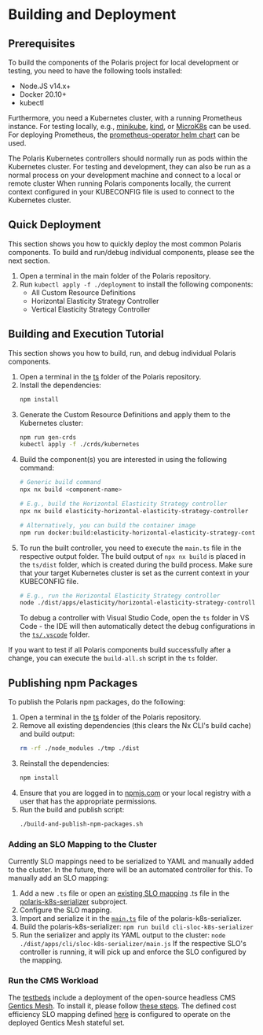 # Building and Deployment


## Prerequisites

To build the components of the Polaris project for local development or testing, you need to have the following tools installed:

* Node.JS v14.x+
* Docker 20.10+
* kubectl

Furthermore, you need a Kubernetes cluster, with a running Prometheus instance.
For testing locally, e.g., [minikube](https://minikube.sigs.k8s.io/docs/), [kind](https://kind.sigs.k8s.io/), or [MicroK8s](https://microk8s.io/) can be used.
For deploying Prometheus, the [prometheus-operator helm chart](https://github.com/helm/charts/tree/master/stable/prometheus-operator) can be used.

The Polaris Kubernetes controllers should normally run as pods within the Kubernetes cluster.
For testing and development, they can also be run as a normal process on your development machine and connect to a local or remote cluster
When running Polaris components locally, the current context configured in your KUBECONFIG file is used to connect to the Kubernetes cluster.


## Quick Deployment

This section shows you how to quickly deploy the most common Polaris components.
To build and run/debug individual components, please see the next section.

1. Open a terminal in the main folder of the Polaris repository.
1. Run `kubectl apply -f ./deployment` to install the following components:
    * All Custom Resource Definitions
    * Horizontal Elasticity Strategy Controller
    * Vertical Elasticity Strategy Controller


## Building and Execution Tutorial

This section shows you how to build, run, and debug individual Polaris components.

1. Open a terminal in the [ts](https://github.com/polaris-slo-cloud/polaris/tree/master/ts) folder of the Polaris repository.
1. Install the dependencies:
    ```sh
    npm install
    ```
1. Generate the Custom Resource Definitions and apply them to the Kubernetes cluster:
    ```sh
    npm run gen-crds
    kubectl apply -f ./crds/kubernetes
    ```
1. Build the component(s) you are interested in using the following command:
    ```sh
    # Generic build command
    npx nx build <component-name>

    # E.g., build the Horizontal Elasticity Strategy controller
    npx nx build elasticity-horizontal-elasticity-strategy-controller

    # Alternatively, you can build the container image
    npm run docker:build:elasticity-horizontal-elasticity-strategy-controller
    ```
1. To run the built controller, you need to execute the `main.ts` file in the respective output folder. The build output of `npx nx build` is placed in the `ts/dist` folder, which is created during the build process. Make sure that your target Kubernetes cluster is set as the current context in your KUBECONFIG file.
    ```sh
    # E.g., run the Horizontal Elasticity Strategy controller
    node ./dist/apps/elasticity/horizontal-elasticity-strategy-controller/main.ts
    ```
    To debug a controller with Visual Studio Code, open the `ts` folder in VS Code - the IDE will then automatically detect the debug configurations in the [`ts/.vscode`](https://github.com/polaris-slo-cloud/polaris/tree/master/ts/.vscode) folder.

If you want to test if all Polaris components build successfully after a change, you can execute the `build-all.sh` script in the `ts` folder.



## Publishing npm Packages

To publish the Polaris npm packages, do the following:

1. Open a terminal in the [ts](https://github.com/polaris-slo-cloud/polaris/tree/master/ts) folder of the Polaris repository.
1. Remove all existing dependencies (this clears the Nx CLI's build cache) and build output:
    ```sh
    rm -rf ./node_modules ./tmp ./dist
    ```
1. Reinstall the dependencies:
    ```sh
    npm install
    ```
1. Ensure that you are logged in to [npmjs.com](https://www.npmjs.com) or your local registry with a user that has the appropriate permissions.
1. Run the build and publish script:
    ```sh
    ./build-and-publish-npm-packages.sh
    ```


### Adding an SLO Mapping to the Cluster

Currently SLO mappings need to be serialized to YAML and manually added to the cluster.
In the future, there will be an automated controller for this.
To manually add an SLO mapping:

1. Add a new `.ts` file or open an [existing SLO mapping](https://github.com/polaris-slo-cloud/polaris/tree/master/ts/apps/cli/sloc-k8s-serializer/src/app) .ts file in the [polaris-k8s-serializer](https://github.com/polaris-slo-cloud/polaris/tree/master/ts/apps/cli/sloc-k8s-serializer) subproject.
1. Configure the SLO mapping.
1. Import and serialize it in the [`main.ts`](https://github.com/polaris-slo-cloud/polaris/tree/master/ts/apps/cli/sloc-k8s-serializer/src/main.ts) file of the polaris-k8s-serializer.
1. Build the polaris-k8s-serializer:
```npm run build cli-sloc-k8s-serializer```
1. Run the serializer and apply its YAML output to the cluster:
```node ./dist/apps/cli/sloc-k8s-serializer/main.js```
If the respective SLO's controller is running, it will pick up and enforce the SLO configured by the mapping.


### Run the CMS Workload

The [testbeds](https://github.com/polaris-slo-cloud/polaris/tree/master/testbeds) include a deployment of the open-source headless CMS [Gentics Mesh](https://getmesh.io).
To install it, please follow [these steps](https://github.com/polaris-slo-cloud/polaris/tree/master/testbeds/kubernetes/gentics-mesh).
The defined cost efficiency SLO mapping defined [here](https://github.com/polaris-slo-cloud/polaris/tree/master/ts/apps/cli/sloc-k8s-serializer/src/app/cost-efficiency.slo.ts) is configured to operate on the deployed Gentics Mesh stateful set.
